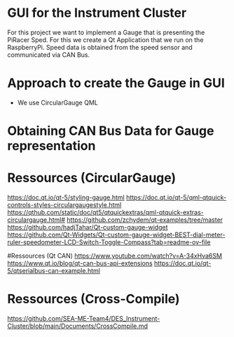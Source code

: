 # GUI for the Instrument Cluster
For this project we want to implement a Gauge that is presenting the PiRacer Sped. For this we create a Qt Application that we run on the RaspberryPi. Speed data is obtained from the speed sensor and communicated via CAN Bus.

# Approach to create the Gauge in GUI
- We use CircularGauge QML


# Obtaining CAN Bus Data for Gauge representation




# Ressources (CircularGauge)
https://doc.qt.io/qt-5/styling-gauge.html
https://doc.qt.io/qt-5/qml-qtquick-controls-styles-circulargaugestyle.html
https://qthub.com/static/doc/qt5/qtquickextras/qml-qtquick-extras-circulargauge.html#
https://github.com/zchydem/qt-examples/tree/master
https://github.com/hadjTahar/Qt-custom-gauge-widget
https://github.com/Qt-Widgets/Qt-custom-gauge-widget-BEST-dial-meter-ruler-speedometer-LCD-Switch-Toggle-Compass?tab=readme-ov-file

#Ressources (Qt CAN)
https://www.youtube.com/watch?v=A-34xHva6SM
https://www.qt.io/blog/qt-can-bus-api-extensions
https://doc.qt.io/qt-5/qtserialbus-can-example.html

# Ressources (Cross-Compile)
https://github.com/SEA-ME-Team4/DES_Instrument-Cluster/blob/main/Documents/CrossCompile.md

